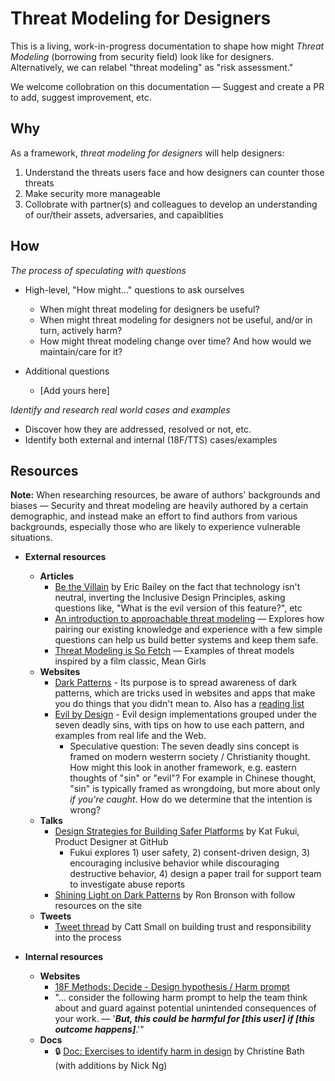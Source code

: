 # Threat Modeling for Designers

This is a living, work-in-progress documentation to shape how might _Threat Modeling_ (borrowing from security field) look like for designers. Alternatively, we can relabel "threat modeling" as "risk assessment."

We welcome collobration on this documentation — Suggest and create a PR to add, suggest improvement, etc.

## Why

As a framework, _threat modeling for designers_ will help designers:

1. Understand the threats users face and how designers can counter those threats
2. Make security more manageable
3. Collobrate with partner(s) and colleagues to develop an understanding of our/their assets, adversaries, and capaiblities

## How

*The process of speculating with questions*

- High-level, "How might..." questions to ask ourselves
  - When might threat modeling for designers be useful?
  - When might threat modeling for designers not be useful, and/or in turn, actively harm?
  - How might threat modeling change over time? And how would we maintain/care for it?

- Additional questions
  - [Add yours here]

*Identify and research real world cases and examples*

- Discover how they are addressed, resolved or not, etc.
- Identify both external and internal (18F/TTS) cases/examples

## Resources

**Note:** When researching resources, be aware of authors' backgrounds and biases — Security and threat modeling are heavily authored by a certain demographic, and instead make an effort to find authors from various backgrounds, especially those who are likely to experience vulnerable situations.

- **External resources**
  - **Articles**
    - [Be the Villain](https://24ways.org/2018/be-the-villain/) by Eric Bailey on the fact that technology isn't neutral, inverting the Inclusive Design Principles, asking questions like, "What is the evil version of this feature?", etc
    - [An introduction to approachable threat modeling](https://increment.com/security/approachable-threat-modeling/) — Explores how pairing our existing knowledge and experience with a few simple questions can help us build better systems and keep them safe.
    - [Threat Modeling is So Fetch](https://medium.com/@securityblanket/threat-modeling-is-so-fetch-1c96b7123444) — Examples of threat models inspired by a film classic, Mean Girls
  - **Websites**
    - [Dark Patterns](https://www.darkpatterns.org/) - Its purpose is to spread awareness of dark patterns, which are tricks used in websites and apps that make you do things that you didn't mean to. Also has a [reading list](https://www.darkpatterns.org/reading-list)
    - [Evil by Design](https://evilbydesign.info/) - Evil design implementations grouped under the seven deadly sins, with tips on how to use each pattern, and examples from real life and the Web. 
      - Speculative question: The seven deadly sins concept is framed on modern westerrn society / Christianity thought. How might this look in another framework, e.g. eastern thoughts of "sin" or "evil"? For example in Chinese thought, "sin" is typically framed as wrongdoing, but more about only _if you're caught_. How do we determine that the intention is wrong? 
  - **Talks**
    - [Design Strategies for Building Safer Platforms](https://www.infoq.com/presentations/strategies-safer-platforms/) by Kat Fukui, Product Designer at GitHub
      - Fukui explores 1) user safety, 2) consent-driven design, 3) encouraging inclusive behavior while discouraging destructive behavior, 4) design a paper trail for support team to investigate abuse reports
    - [Shining Light on Dark Patterns](https://drunkenux.com/podcast/dux41/) by Ron Bronson with follow resources on the site
  - **Tweets** 
    - [Tweet thread](https://twitter.com/cattsmall/status/1176653824460775424) by Catt Small on building trust and responsibility into the process 

- **Internal resources**
  - **Websites**
    - [18F Methods: Decide - Design hypothesis / Harm prompt](https://methods.18f.gov/decide/design-hypothesis/) 
    - "... consider the following harm prompt to help the team think about and guard against potential unintended consequences of your work. — '**_But, this could be harmful for [this user] if [this outcome happens]_**.'"
  - **Docs**
    - 🔒 [Doc: Exercises to identify harm in design](https://docs.google.com/document/d/14WP93iljyATBJOBVtpQGcYDoz_oLVmARW_j4-3qPvMM/) by Christine Bath (with additions by Nick Ng)
